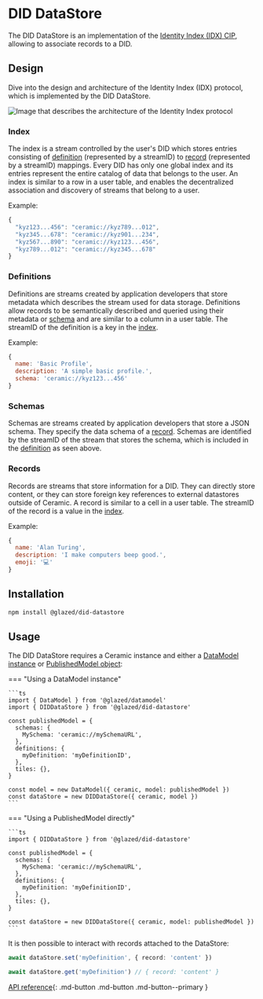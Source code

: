 # DID DataStore

The DID DataStore is an implementation of the [Identity Index (IDX) CIP](https://github.com/ceramicnetwork/CIP/blob/main/CIPs/CIP-11/CIP-11.md), allowing to associate records to a DID.

## Design

Dive into the design and architecture of the Identity Index (IDX) protocol, which is implemented by the DID DataStore.

![Image that describes the architecture of the Identity Index protocol](../../images/idx-architecture.png)

### Index

The index is a stream controlled by the user's DID which stores entries consisting of [definition](#definitions) (represented by a streamID) to [record](#records) (represented by a streamID) mappings. Every DID has only one global index and its entries represent the entire catalog of data that belongs to the user. An index is similar to a row in a user table, and enables the decentralized association and discovery of streams that belong to a user.

Example:

```js
{
  "kyz123...456": "ceramic://kyz789...012",
  "kyz345...678": "ceramic://kyz901...234",
  "kyz567...890": "ceramic://kyz123...456",
  "kyz789...012": "ceramic://kyz345...678"
}
```

### Definitions

Definitions are streams created by application developers that store metadata which describes the stream used for data storage. Definitions allow records to be semantically described and queried using their metadata or [schema](#schemas) and are similar to a column in a user table. The streamID of the definition is a key in the [index](#index).

Example:

```js
{
  name: 'Basic Profile',
  description: 'A simple basic profile.',
  schema: 'ceramic://kyz123...456'
}
```

### Schemas

Schemas are streams created by application developers that store a JSON schema. They specify the data schema of a [record](#records). Schemas are identified by the streamID of the stream that stores the schema, which is included in the [definition](#definitions) as seen above.

### Records

Records are streams that store information for a DID. They can directly store content, or they can store foreign key references to external datastores outside of Ceramic. A record is similar to a cell in a user table. The streamID of the record is a value in the [index](#index).

Example:

```js
{
  name: 'Alan Turing',
  description: 'I make computers beep good.',
  emoji: '💻'
}
```

## Installation

```sh
npm install @glazed/did-datastore
```

## Usage

The DID DataStore requires a Ceramic instance and either a [DataModel instance](datamodel.md#datamodel-runtime) or [PublishedModel object](datamodel.md#publishedmodel):

=== "Using a DataModel instance"

    ```ts
    import { DataModel } from '@glazed/datamodel'
    import { DIDDataStore } from '@glazed/did-datastore'

    const publishedModel = {
      schemas: {
        MySchema: 'ceramic://mySchemaURL',
      },
      definitions: {
        myDefinition: 'myDefinitionID',
      },
      tiles: {},
    }

    const model = new DataModel({ ceramic, model: publishedModel })
    const dataStore = new DIDDataStore({ ceramic, model })
    ```

=== "Using a PublishedModel directly"

    ```ts
    import { DIDDataStore } from '@glazed/did-datastore'

    const publishedModel = {
      schemas: {
        MySchema: 'ceramic://mySchemaURL',
      },
      definitions: {
        myDefinition: 'myDefinitionID',
      },
      tiles: {},
    }

    const dataStore = new DIDDataStore({ ceramic, model: publishedModel })
    ```

It is then possible to interact with records attached to the DataStore:

```ts
await dataStore.set('myDefinition', { record: 'content' })

await dataStore.get('myDefinition') // { record: 'content' }
```

[API reference](../../reference/glaze/classes/did_datastore.DIDDataStore.md){: .md-button .md-button .md-button--primary }
